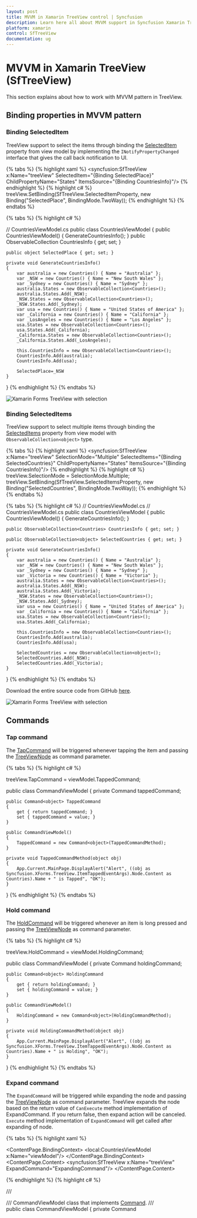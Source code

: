 ```yaml
---
layout: post
title: MVVM in Xamarin TreeView control | Syncfusion
description: Learn here all about MVVM support in Syncfusion Xamarin TreeView (SfTreeView) control, its elements and more.
platform: xamarin
control: SfTreeView
documentation: ug
---
```


# MVVM in Xamarin TreeView (SfTreeView)

This section explains about how to work with MVVM pattern in TreeView.

## Binding properties in MVVM pattern

### Binding SelectedItem

TreeView support to select the items through binding the [SelectedItem](https://help.syncfusion.com/cr/xamarin/Syncfusion.XForms.TreeView.SfTreeView.html#Syncfusion_XForms_TreeView_SfTreeView_SelectedItem) property from view model by implementing the `INotifyPropertyChanged` interface that gives the call back notification to UI.

{% tabs %}
{% highlight xaml %}
<syncfusion:SfTreeView x:Name="treeView" 
                       SelectedItem="{Binding SelectedPlace}"
                       ChildPropertyName="States"
                       ItemsSource="{Binding CountriesInfo}"/>
{% endhighlight %}
{% highlight c# %}
treeView.SetBinding(SfTreeView.SelectedItemProperty, new Binding("SelectedPlace", BindingMode.TwoWay));
{% endhighlight %}
{% endtabs %}

{% tabs %}
{% highlight c# %}

// CountriesViewModel.cs
public class CountriesViewModel
{
    public CountriesViewModel()
    {
        GenerateCountriesInfo();
    }
    public ObservableCollection<Countries> CountriesInfo { get; set; }

    public object SelectedPlace { get; set; }

    private void GenerateCountriesInfo()
    {
        var australia = new Countries() { Name = "Australia" };
        var _NSW = new Countries() { Name = "New South Wales" };
        var _Sydney = new Countries() { Name = "Sydney" };
        australia.States = new ObservableCollection<Countries>();
        australia.States.Add(_NSW);
        _NSW.States = new ObservableCollection<Countries>();
        _NSW.States.Add(_Sydney);
        var usa = new Countries() { Name = "United States of America" };
        var _California = new Countries() { Name = "California" };
        var _LosAngeles = new Countries() { Name = "Los Angeles" };
        usa.States = new ObservableCollection<Countries>();
        usa.States.Add(_California);
        _California.States = new ObservableCollection<Countries>();
        _California.States.Add(_LosAngeles);
         
        this.CountriesInfo = new ObservableCollection<Countries>();
        CountriesInfo.Add(australia);
        CountriesInfo.Add(usa);

        SelectedPlace=_NSW
    }
}
{% endhighlight %}
{% endtabs %}

![Xamarin Forms TreeView with selection](TreeView_images/TreeView_SelectedItem.png)

### Binding SelectedItems

TreeView support to select multiple items through binding the [SelectedItems](https://help.syncfusion.com/cr/xamarin/Syncfusion.XForms.TreeView.SfTreeView.html#Syncfusion_XForms_TreeView_SfTreeView_SelectedItems) property from view model with `ObservableCollection<object>` type. 

{% tabs %}
{% highlight xaml %}
<syncfusion:SfTreeView x:Name="treeView"
                       SelectionMode="Multiple"
                       SelectedItems="{Binding SelectedCountries}"
                       ChildPropertyName="States"
                       ItemsSource="{Binding CountriesInfo}"/>
{% endhighlight %}
{% highlight c# %}
treeView.SelectionMode = SelectionMode.Multiple;
treeView.SetBinding(SfTreeView.SelectedItemsProperty, new Binding("SelectedCountries", BindingMode.TwoWay));
{% endhighlight %}
{% endtabs %}

{% tabs %}
{% highlight c# %}
// CountriesViewModel.cs
// CountriesViewModel.cs
public class CountriesViewModel
{
    public CountriesViewModel()
    {
        GenerateCountriesInfo();
    }

    public ObservableCollection<Countries> CountriesInfo { get; set; }

    public ObservableCollection<object> SelectedCountries { get; set; }

    private void GenerateCountriesInfo()
    {
        var australia = new Countries() { Name = "Australia" };
        var _NSW = new Countries() { Name = "New South Wales" };
        var _Sydney = new Countries() { Name = "Sydney" };
        var _Victoria = new Countries() { Name = "Victoria" };
        australia.States = new ObservableCollection<Countries>();
        australia.States.Add(_NSW);
        australia.States.Add(_Victoria);
        _NSW.States = new ObservableCollection<Countries>();
        _NSW.States.Add(_Sydney);
        var usa = new Countries() { Name = "United States of America" };
        var _California = new Countries() { Name = "California" };
        usa.States = new ObservableCollection<Countries>();
        usa.States.Add(_California);
      
        this.CountriesInfo = new ObservableCollection<Countries>();
        CountriesInfo.Add(australia);
        CountriesInfo.Add(usa);

        SelectedCountries = new ObservableCollection<object>();
        SelectedCountries.Add(_NSW);
        SelectedCountries.Add(_Victoria);
    }
}
{% endhighlight %}
{% endtabs %}

Download the entire source code from GitHub [here](https://github.com/SyncfusionExamples/binding-selected-items-treeview-xamarin).

![Xamarin Forms TreeView with selection](TreeView_images/TreeView_Selection.png)

## Commands

### Tap command

The [TapCommand](https://help.syncfusion.com/cr/xamarin/Syncfusion.XForms.TreeView.SfTreeView.html#Syncfusion_XForms_TreeView_SfTreeView_TapCommand) will be triggered whenever tapping the item and passing the [TreeViewNode](https://help.syncfusion.com/cr/xamarin/Syncfusion.TreeView.Engine.TreeViewNode.html) as command parameter.

{% tabs %}
{% highlight c# %}

treeView.TapCommand = viewModel.TappedCommand;

public class CommandViewModel
{
    private Command<Object> tappedCommand;

    public Command<object> TappedCommand
    {
        get { return tappedCommand; }
        set { tappedCommand = value; }
    }

    public CommandViewModel()
    {            
        TappedCommand = new Command<object>(TappedCommandMethod);
    }

    private void TappedCommandMethod(object obj)
    {
        App.Current.MainPage.DisplayAlert("Alert", ((obj as Syncfusion.XForms.TreeView.ItemTappedEventArgs).Node.Content as Countries).Name + " is Tapped", "OK");
    }   
}
{% endhighlight %}
{% endtabs %}

### Hold command

The [HoldCommand](https://help.syncfusion.com/cr/xamarin/Syncfusion.XForms.TreeView.SfTreeView.html#Syncfusion_XForms_TreeView_SfTreeView_HoldCommand) will be triggered whenever an item is long pressed and passing the [TreeViewNode](https://help.syncfusion.com/cr/xamarin/Syncfusion.TreeView.Engine.TreeViewNode.html) as command parameter.
 
{% tabs %}
{% highlight c# %}

treeView.HoldCommand = viewModel.HoldingCommand;

public class CommandViewModel
{
    private Command<Object> holdingCommand;

    public Command<object> HoldingCommand
    {
        get { return holdingCommand; }
        set { holdingCommand = value; }
    }

    public CommandViewModel()
    {            
        HoldingCommand = new Command<object>(HoldingCommandMethod);
    }

    private void HoldingCommandMethod(object obj)
    {          
        App.Current.MainPage.DisplayAlert("Alert", ((obj as Syncfusion.XForms.TreeView.ItemTappedEventArgs).Node.Content as Countries).Name + " is Holding", "OK");
    }   
}
{% endhighlight %}
{% endtabs %}

### Expand command

The `ExpandCommand` will be triggered while expanding the node and passing the [TreeViewNode](https://help.syncfusion.com/cr/xamarin/Syncfusion.TreeView.Engine.TreeViewNode.html) as command parameter. TreeView expands the node based on the return value of `CanExecute` method implementation of ExpandCommand. If you return false, then expand action will be canceled. `Execute` method implementation of `ExpandCommand` will get called after expanding of node.

{% tabs %}
{% highlight xaml %}

<ContentPage xmlns="http://xamarin.com/schemas/2014/forms"
             xmlns:x="http://schemas.microsoft.com/winfx/2009/xaml"
             xmlns:local="clr-namespace:Selection"
             xmlns:syncfusion="clr-namespace:Syncfusion.XForms.TreeView;assembly=Syncfusion.SfTreeView.XForms"
             x:Class="Selection.MainPage">
    <ContentPage.BindingContext>
        <local:CountriesViewModel x:Name="viewModel"/>
    </ContentPage.BindingContext>
    <ContentPage.Content>
        <syncfusion:SfTreeView x:Name="treeView"
                               ExpandCommand="ExpandingCommand"/> 
    </ContentPage.Content>
</ContentPage>

{% endhighlight %}
{% highlight c# %}

/// <summary>
/// CommandViewModel class that implements [Command](https://docs.microsoft.com/en-us/dotnet/api/xamarin.forms.command?view=xamarin-forms). 
/// </summary>
public class CommandViewModel
{
    private Command<Object> expandingCommand;

    public Command<object> ExpandingCommand
    {
        get { return expandingCommand; }
        set { expandingCommand = value; }
    }

    public CommandViewModel()
    {            
        ExpandingCommand = new Command<object>(ExpandCommandAction, CanExecute);
    }

    /// <summary>
    /// CanExecute method is called before expanding of node.
    /// </summary>
    /// <returns>Handle expand action by returning true or false. </returns>
    /// <param name="obj">TreeViewNode is passed as command parameter. </param>
    public bool CanExecute(object obj)
    {
        //You can also return false to cancel the expand action.
        return true;
    }

    /// <summary>
    /// Method gets called after expanding action performed.
    /// </summary>
    /// <param name="obj">TreeViewNode is passed as command parameter. </param>
    private void ExpandCommandAction(object obj)
    {
        App.Current.MainPage.DisplayAlert("Alert", "TreeView node is expanded", "OK");
    }   
}
{% endhighlight %}
{% endtabs %}

### Collapse command

The `CollapseCommand` will be triggered while collapsing the node and passing the [TreeViewNode](https://help.syncfusion.com/cr/xamarin/Syncfusion.TreeView.Engine.TreeViewNode.html) as command parameter. TreeView collapses the node based on the return value of `CanExecute` method implementation of CollapseCommand. If you return false, then collapse action will be canceled. `Execute` method implementation of `CollapseCommand` will be called after the node has collapsed.

{% tabs %}
{% highlight xaml %}
<ContentPage xmlns="http://xamarin.com/schemas/2014/forms"
             xmlns:x="http://schemas.microsoft.com/winfx/2009/xaml"
             xmlns:local="clr-namespace:Selection"
             xmlns:syncfusion="clr-namespace:Syncfusion.XForms.TreeView;assembly=Syncfusion.SfTreeView.XForms"
             x:Class="Selection.MainPage">
    <ContentPage.BindingContext>
        <local:CountriesViewModel x:Name="viewModel"/>
    </ContentPage.BindingContext>
    <ContentPage.Content>
        <syncfusion:SfTreeView x:Name="treeView"
                               CollapseCommand="CollapsingCommand"/> 
    </ContentPage.Content>
</ContentPage>
{% endhighlight %}
{% highlight c# %}

/// <summary>
/// CommandViewModel class that implements [Command](https://docs.microsoft.com/en-us/dotnet/api/xamarin.forms.command?view=xamarin-forms). 
/// </summary>
public class CommandViewModel
{
	private Command<object> collapsingCommand;
	
	public Command<object> CollapsingCommand
	{
		get { return collapsingCommand; }
		set { collapsingCommand = value; }
	}
	
	public CommandViewModel()
	{
		CollapsingCommand = new Command<object>(CollapseCommandAction, CanExecute);
	}
    
	/// <summary>
    /// CanExecute method is called before collapsing of node. 
    /// </summary>
    /// <returns>Handle collapse action by returning true or false. </returns>
    /// <param name="obj">TreeViewNode is passed as command parameter. </param>
    public bool CanExecute(object obj)
    {
        //You can also return false to cancel the collapse action.
        return true;
    }

    /// <summary>
    /// Method gets called after collapsing action performed.
    /// </summary>
    /// <param name="obj">TreeViewNode is passed as command parameter. </param>
	private void CollapseCommandAction(object obj)
	{
		App.Current.MainPage.DisplayAlert("Alert", "TreeView node is collapsed", "OK");
	}
}
{% endhighlight %}
{% endtabs %}

## Event to command

The `TreeView` event can be converted into commands using [Behaviors](https://developer.xamarin.com/guides/xamarin-forms/behaviors/). To achieve this, create a command in the ViewModel class and associate it to the TreeView event using `Behaviors`.

{% tabs %}
{% highlight xaml %}
<syncfusion:SfTreeView x:Name="treeView"
                       SelectionMode="Multiple"
                       SelectedItems="{Binding SelectedCountries}"
                       ChildPropertyName="States"
                       ItemsSource="{Binding CountriesInfo}">
    <syncfusion:SfTreeView.Behaviors>
        <local:EventToCommandBehavior EventName="SelectionChanged" Command="{Binding SelectionChangedCommand}"/>
    </syncfusion:SfTreeView.Behaviors>
</syncfusion:SfTreeView>
{% endhighlight %}
{% highlight c# %}
public class CountriesViewModel : INotifyPropertyChanged
{
    public Command<ItemSelectionChangedEventArgs> selectionChangedCommand;

    public CountriesViewModel()
    {
        SelectionChangedCommand = new Command<Syncfusion.XForms.TreeView.ItemSelectionChangedEventArgs>(OnSelectionChanged);
        GenerateCountriesInfo();
    }

    public ObservableCollection<Countries> CountriesInfo { get; set; }

    public ObservableCollection<object> SelectedCountries { get; set; }

    public Command<ItemSelectionChangedEventArgs> SelectionChangedCommand
    {
        get { return selectionChangedCommand; }
        protected set { selectionChangedCommand = value; }
    }

    private void OnSelectionChanged(ItemSelectionChangedEventArgs obj)
    {
        App.Current.MainPage.DisplayAlert("Alert", (obj.AddedItems[0] as Countries).Name + " is selected", "OK");
    }

    public event PropertyChangedEventHandler PropertyChanged;

    public void OnPropertyChanged(string name)
    {
        if (this.PropertyChanged != null)
            this.PropertyChanged(this, new PropertyChangedEventArgs(name));
    }

    private void GenerateCountriesInfo()
    {
        var australia = new Countries() { Name = "Australia" };
        var _NSW = new Countries() { Name = "New South Wales" };
        var _Victoria = new Countries() { Name = "Victoria" };
        australia.States = new ObservableCollection<Countries>();
        australia.States.Add(_NSW);
        australia.States.Add(_Victoria);
        var usa = new Countries() { Name = "United States of America" };
        var _California = new Countries() { Name = "California" };
        usa.States = new ObservableCollection<Countries>();
        usa.States.Add(_California);
      
        this.CountriesInfo = new ObservableCollection<Countries>();
        CountriesInfo.Add(australia);
        CountriesInfo.Add(usa);
    }
}
{% endhighlight %}
{% endtabs %}

Download the entire source code from GitHub [here](https://github.com/SyncfusionExamples/event-to-command-treeview-xamarin).

For more information regarding the EventToCommand behavior in Xamarin.Forms, you can refer [this](https://developer.xamarin.com/samples/xamarin-forms/Behaviors/EventToCommandBehavior/) link.

## Checkbox items binding in MVVM

SfTreeView support to check multiple items through binding the [CheckedItems](https://help.syncfusion.com/cr/xamarin/Syncfusion.XForms.TreeView.SfTreeView.html#Syncfusion_XForms_TreeView_SfTreeView_CheckedItems) property from view model with `ObservableCollection<object>` type.

N> TreeView process and sets [TreeViewNode.IsChecked]((https://help.syncfusion.com/cr/xamarin/Syncfusion.TreeView.Engine.TreeViewNode.html#Syncfusion_TreeView_Engine_TreeViewNode_IsChecked)) based on `CheckedItems` only when you are binding `ItemsSource`.

{% tabs %}
{% highlight xaml %}
<syncfusion:SfTreeView 
    x:Name="TreeView"  
    CheckBoxMode="Recursive"
    ItemsSource="{Binding Folders}"
    CheckedItems="{Binding CheckedNodeInfo}"
    ItemTemplateContextType="Node">
    <syncfusion:SfTreeView.ItemTemplate>
        <DataTemplate>
            <ViewCell>
                <ViewCell.View>
                        <Grid Padding="5">
                            <SfCheckBox:SfCheckBox
                                x:Name="CheckBox"
                                Text="{Binding Content.FileName}"
                                IsChecked="{Binding IsChecked, Mode=TwoWay}"/>
                        </Grid>
                </ViewCell.View>
            </ViewCell>
        </DataTemplate>
    </syncfusion:SfTreeView.ItemTemplate>
</syncfusion:SfTreeView>
{% endhighlight %}
{% highlight c# %}
public class ViewModel
{
    private ObservableCollection<object> checkedNodeInfo;
    public ObservableCollection<object> CheckedNodeInfo
    {
        get
        {
            return checkedNodeInfo;
        }
        set
        {
            this.checkedNodeInfo = value;
        }
    }

    public ViewModel()
    {
        var doc = new Folder() { FileName = "Documents" };
        checkedNodeInfo = new ObservableCollection<object>();
        checkedNodeInfo.Add(doc);
    }
}
{% endhighlight %}
{% endtabs %}

Download the entire source code from GitHub [here](https://github.com/SyncfusionExamples/checkbox_bound_mode). 

To know more about usage of checkbox, you can refer the documentation from [here](https://help.syncfusion.com/xamarin/sftreeview/checkbox).

## See also

[How to bind data using FreshMVVM in Xamarin.Forms TreeView (SfTreeView)](https://www.syncfusion.com/kb/11352)                                                                                                                                                                                                                                                                  
[How to bind node data as CommandParameter for TreeView ItemTemplate content in Xamarin.Forms (SfTreeView)](https://www.syncfusion.com/kb/11406)                                                                                                                                                                                                                                                                                                                                                                                
[How to add nodes to bound mode TreeView in Xamarin.Forms (SfTreeView)](https://www.syncfusion.com/kb/11487)
